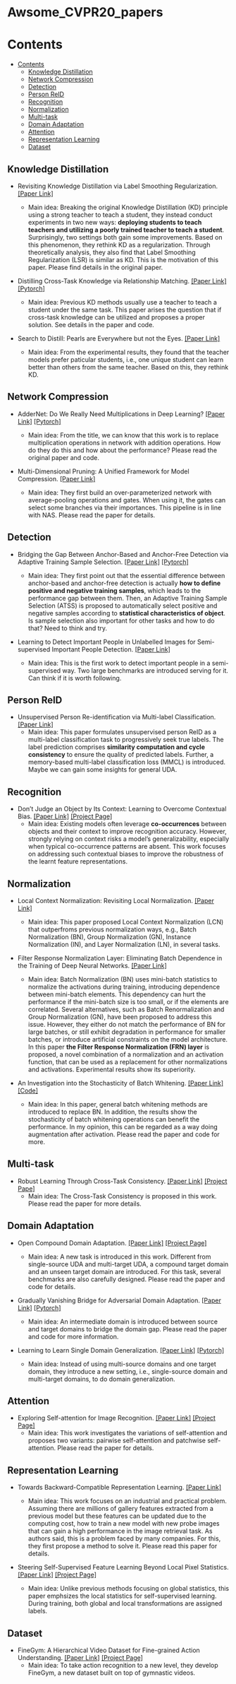 # Awsome_CVPR20_papers

# Contents

- [Contents](#contents)
  - [Knowledge Distillation](#knowledge-distillation)
  - [Network Compression](#network-compression)
  - [Detection](#detection)
  - [Person ReID](#person_reid)
  - [Recognition](#recognition)
  - [Normalization](#normalization)
  - [Multi-task](#multi-task)
  - [Domain Adaptation](#domain-adaptation)
  - [Attention](#attention)
  - [Representation Learning](representation-learning)
  - [Dataset](#dataset)

## Knowledge Distillation

- Revisiting Knowledge Distillation via Label Smoothing Regularization. [[Paper Link]](http://openaccess.thecvf.com/content_CVPR_2020/papers/Yuan_Revisiting_Knowledge_Distillation_via_Label_Smoothing_Regularization_CVPR_2020_paper.pdf)
  - Main idea: Breaking the original Knowledge Distillation (KD) principle using a strong teacher to teach a student, they instead conduct experiments in two new ways: **deploying students to teach teachers and utilizing a poorly trained teacher to teach a student**. Surprisingly, two settings both gain some improvements. Based on this phenomenon, they rethink KD as a regularization. Through theoretically analysis, they also find that Label Smoothing Regularization (LSR) is similar as KD. This is the motivation of this paper. Please find details in the original paper.

- Distilling Cross-Task Knowledge via Relationship Matching. [[Paper Link]](http://openaccess.thecvf.com/content_CVPR_2020/papers/Ye_Distilling_Cross-Task_Knowledge_via_Relationship_Matching_CVPR_2020_paper.pdf) [[Pytorch]](https://github.com/njulus/ReFilled)
  - Main idea: Previous KD methods usually use a teacher to teach a student under the same task. This paper arises the question that if cross-task knowledge can be utilized and proposes a proper solution. See details in the paper and code.

- Search to Distill: Pearls are Everywhere but not the Eyes. [[Paper Link]](http://openaccess.thecvf.com/content_CVPR_2020/papers/Liu_Search_to_Distill_Pearls_Are_Everywhere_but_Not_the_Eyes_CVPR_2020_paper.pdf) 
  - Main idea: From the experimental results, they found that the teacher models prefer paticular students, i.e., one unique student can learn better than others from the same teacher. Based on this, they rethink KD.	

## Network Compression

- AdderNet: Do We Really Need Multiplications in Deep Learning? [[Paper Link]](http://openaccess.thecvf.com/content_CVPR_2020/papers/Chen_AdderNet_Do_We_Really_Need_Multiplications_in_Deep_Learning_CVPR_2020_paper.pdf) [[Pytorch]](https://github.com/huawei-noah/AdderNet)
  - Main idea: From the title, we can know that this work is to replace multiplication operations in network with addition operations. How do they do this and how about the performance? Please read the original paper and code.

- Multi-Dimensional Pruning: A Unified Framework for Model Compression. [[Paper Link]](http://openaccess.thecvf.com/content_CVPR_2020/papers/Guo_Multi-Dimensional_Pruning_A_Unified_Framework_for_Model_Compression_CVPR_2020_paper.pdf)
  - Main idea: They first build an over-parameterized network with average-pooling operations and gates. When using it, the gates can select some branches via their importances. This pipeline is in line with NAS. Please read the paper for details.

## Detection

- Bridging the Gap Between Anchor-Based and Anchor-Free Detection via Adaptive Training Sample Selection. [[Paper Link]](http://openaccess.thecvf.com/content_CVPR_2020/papers/Zhang_Bridging_the_Gap_Between_Anchor-Based_and_Anchor-Free_Detection_via_Adaptive_CVPR_2020_paper.pdf) [[Pytorch]](https://github.com/sfzhang15/ATSS)
  - Main idea: They first point out that the essential difference between anchor-based and anchor-free detection is actually **how to define positive and negative training samples**, which leads to the performance gap between them. Then, an Adaptive Training Sample Selection (ATSS) is proposed to automatically select positive and negative samples according to **statistical characteristics of object**. Is sample selection also important for other tasks and how to do that? Need to think and try.

- Learning to Detect Important People in Unlabelled Images for
Semi-supervised Important People Detection. [[Paper Link]](http://openaccess.thecvf.com/content_CVPR_2020/papers/Hong_Learning_to_Detect_Important_People_in_Unlabelled_Images_for_Semi-Supervised_CVPR_2020_paper.pdf) 
  - Main idea: This is the first work to detect important people in a semi-supervised way. Two large benchmarks are introduced serving for it. Can think if it is worth following.

## Person ReID

- Unsupervised Person Re-identification via Multi-label Classification. [[Paper Link]](http://openaccess.thecvf.com/content_CVPR_2020/papers/Wang_Unsupervised_Person_Re-Identification_via_Multi-Label_Classification_CVPR_2020_paper.pdf)
  - Main idea: This paper formulates unsupervised person ReID as a multi-label classification task to progressively seek true labels. The label prediction comprises **similarity computation and cycle consistency** to ensure the quality of predicted labels. Further, a memory-based multi-label classification loss (MMCL) is introduced. Maybe we can gain some insights for general UDA.

## Recognition

- Don’t Judge an Object by Its Context: Learning to Overcome Contextual Bias. [[Paper Link]](http://openaccess.thecvf.com/content_CVPR_2020/papers/Singh_Dont_Judge_an_Object_by_Its_Context_Learning_to_Overcome_CVPR_2020_paper.pdf) [[Project Page]](http://krsingh.cs.ucdavis.edu/krishna_files/papers/contextbias/index.html)
  - Main idea: Existing models often leverage **co-occurrences** between objects and their context to improve recognition accuracy. However, strongly relying on context risks a model’s generalizability, especially when typical co-occurrence patterns are absent. This work focuses on addressing such contextual biases to improve the robustness of the learnt feature representations. 


## Normalization

- Local Context Normalization: Revisiting Local Normalization. [[Paper Link]](http://openaccess.thecvf.com/content_CVPR_2020/papers/Ortiz_Local_Context_Normalization_Revisiting_Local_Normalization_CVPR_2020_paper.pdf)
  - Main idea: This paper proposed Local Context Normalization (LCN) that outperfroms previous normalization ways, e.g., Batch Normalization (BN), Group Normalization (GN), Instance Normalization (IN), and Layer Normalization (LN), in several tasks.

- Filter Response Normalization Layer: Eliminating Batch Dependence in the
Training of Deep Neural Networks. [[Paper Link]](http://openaccess.thecvf.com/content_CVPR_2020/papers/Singh_Filter_Response_Normalization_Layer_Eliminating_Batch_Dependence_in_the_Training_CVPR_2020_paper.pdf)
  - Main idea: Batch Normalization (BN) uses mini-batch statistics to normalize the activations during training, introducing dependence between mini-batch elements. This dependency can hurt the performance if the mini-batch size is too small, or if the elements are correlated. Several alternatives, such as Batch Renormalization and Group Normalization (GN), have been proposed to address this issue. However, they either do not match the performance of BN for large batches, or still exhibit degradation in performance for smaller batches, or introduce artificial constraints on the model architecture. In this paper **the Filter Response Normalization (FRN) layer** is proposed, a novel combination of a normalization and an activation function, that can be used as a replacement for other normalizations and activations. Experimental results show its superiority.

- An Investigation into the Stochasticity of Batch Whitening. [[Paper Link]](http://openaccess.thecvf.com/content_CVPR_2020/papers/Huang_An_Investigation_Into_the_Stochasticity_of_Batch_Whitening_CVPR_2020_paper.pdf) [[Code]](https://github.com/huangleiBuaa/StochasticityBW)
  - Main idea: In this paper, general batch whitening methods are introduced to replace BN. In addition, the results show the stochasticity of batch whitening operations can benefit the performance. In my opinion, this can be regarded as a way doing augmentation after activation. Please read the paper and code for more.

## Multi-task

- Robust Learning Through Cross-Task Consistency. [[Paper Link]](http://openaccess.thecvf.com/content_CVPR_2020/papers/Zamir_Robust_Learning_Through_Cross-Task_Consistency_CVPR_2020_paper.pdf) [[Project Pape]](https://consistency.epfl.ch/)
  - Main idea: The Cross-Task Consistency is proposed in this work. Please read the paper for more details.

## Domain Adaptation

- Open Compound Domain Adaptation. [[Paper Link]](http://openaccess.thecvf.com/content_CVPR_2020/papers/Liu_Open_Compound_Domain_Adaptation_CVPR_2020_paper.pdf) [[Project Page]](https://liuziwei7.github.io/projects/CompoundDomain.html)
  - Main idea: A new task is introduced in this work. Different from single-source UDA and multi-target UDA, a compound target domain and an unseen target domain are introduced. For this task, several benchmarks are also carefully designed. Please read the paper and code for details.

- Gradually Vanishing Bridge for Adversarial Domain Adaptation. [[Paper Link]](http://openaccess.thecvf.com/content_CVPR_2020/papers/Cui_Gradually_Vanishing_Bridge_for_Adversarial_Domain_Adaptation_CVPR_2020_paper.pdf) [[Pytorch]](https://github.com/cuishuhao/GVB)
  - Main idea: An intermediate domain is introduced between source and target domains to bridge the domain gap. Please read the paper and code for more information.

- Learning to Learn Single Domain Generalization. [[Paper Link]](http://openaccess.thecvf.com/content_CVPR_2020/papers/Qiao_Learning_to_Learn_Single_Domain_Generalization_CVPR_2020_paper.pdf) [[Pytorch]](https://github.com/joffery/M-ADA)
  - Main idea: Instead of using multi-source domains and one target domain, they introduce a new setting, i.e., single-source domain and multi-target domains, to do domain generalization. 

## Attention

- Exploring Self-attention for Image Recognition. [[Paper Link]](http://openaccess.thecvf.com/content_CVPR_2020/papers/Zhao_Exploring_Self-Attention_for_Image_Recognition_CVPR_2020_paper.pdf) [[Project Page]](https://mmcheng.net/scconv/)
  - Main idea: This work investigates the variations of self-attention and proposes two variants: pairwise self-attention and patchwise self-attention. Please read the paper for details.

## Representation Learning

- Towards Backward-Compatible Representation Learning. [[Paper Link]](http://openaccess.thecvf.com/content_CVPR_2020/papers/Shen_Towards_Backward-Compatible_Representation_Learning_CVPR_2020_paper.pdf)
  - Main idea: This work focuses on an industrial and practical problem. Assuming there are millions of gallery features extracted from a previous model but these features can be updated due to the computing cost, how to train a new model with new probe images that can gain a high performance in the image retrieval task. As authors said, this is a problem faced by many companies. For this, they first propose a method to solve it. Please read this paper for details.

- Steering Self-Supervised Feature Learning Beyond Local Pixel Statistics. [[Paper Link]](http://openaccess.thecvf.com/content_CVPR_2020/papers/Jenni_Steering_Self-Supervised_Feature_Learning_Beyond_Local_Pixel_Statistics_CVPR_2020_paper.pdf) [[Project Page]](https://sjenni.github.io/LCI/)
  - Main idea: Unlike previous methods focusing on global statistics, this paper emphsizes the local statistics for self-supervised learning. During training, both global and local transformations are assigned labels.

## Dataset

- FineGym: A Hierarchical Video Dataset for Fine-grained Action Understanding. [[Paper Link]](http://openaccess.thecvf.com/content_CVPR_2020/papers/Shao_FineGym_A_Hierarchical_Video_Dataset_for_Fine-Grained_Action_Understanding_CVPR_2020_paper.pdf) [[Project Page]](https://sdolivia.github.io/FineGym/)
  - Main idea: To take action recognition to a new level, they develop FineGym, a new dataset built on top of gymnastic videos. 
